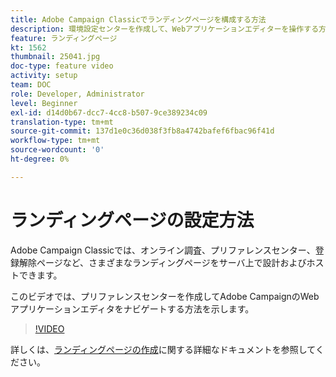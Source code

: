 ```yaml
---
title: Adobe Campaign Classicでランディングページを構成する方法
description: 環境設定センターを作成して、Webアプリケーションエディターを操作する方法を説明します。
feature: ランディングページ
kt: 1562
thumbnail: 25041.jpg
doc-type: feature video
activity: setup
team: DOC
role: Developer, Administrator
level: Beginner
exl-id: d14d0b67-dcc7-4cc8-b507-9ce389234c09
translation-type: tm+mt
source-git-commit: 137d1e0c36d038f3fb8a4742bafef6fbac96f41d
workflow-type: tm+mt
source-wordcount: '0'
ht-degree: 0%

---
```


# ランディングページの設定方法

Adobe Campaign Classicでは、オンライン調査、プリファレンスセンター、登録解除ページなど、さまざまなランディングページをサーバ上で設計およびホストできます。

このビデオでは、プリファレンスセンターを作成してAdobe CampaignのWebアプリケーションエディタをナビゲートする方法を示します。

>[!VIDEO](https://video.tv.adobe.com/v/25041?quality=12)

詳しくは、[ランディングページの作成](https://docs.adobe.com/content/help/en/campaign-classic/using/designing-content/editing-html-content/creating-a-landing-page.html)に関する詳細なドキュメントを参照してください。
